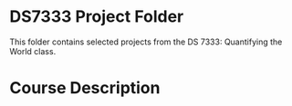 # DS7333 Project Folder
This folder contains selected projects from the DS 7333: Quantifying the World class. 

# Course Description

